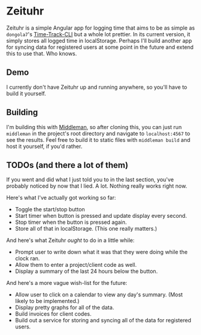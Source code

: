 Zeituhr
=======

Zeituhr is a simple Angular app for logging time that aims to be as simple as 
`dongola7`'s [Time-Track-CLI](https://github.com/dongola7/Time-Track-CLI/) but 
a whole lot prettier. In its current version, it simply stores all logged time 
in localStorage. Perhaps I'll build another app for syncing data for registered 
users at some point in the future and extend this to use that. Who knows.

## Demo

I currently don't have Zeituhr up and running anywhere, so you'll have to build 
it yourself.

## Building

I'm building this with [Middleman](http://middlemanapp.com), so after cloning 
this, you can just run `middleman` in the project's root directory and navigate 
to `localhost:4567` to see the results. Feel free to build it to static files 
with `middleman build` and host it yourself, if you'd rather.

## TODOs (and there a lot of them)

If you went and did what I just told you to in the last section, you've probably 
noticed by now that I lied. A lot. Nothing really works right now.

Here's what I've actually got working so far:

- Toggle the start/stop button
- Start timer when button is pressed and update display every second.
- Stop timer when the button is pressed again.
- Store all of that in localStorage. (This one really matters.)

And here's what Zeituhr *ought* to do in a little while:

- Prompt user to write down what it was that they were doing while the clock 
  ran.
- Allow them to enter a project/client code as well.
- Display a summary of the last 24 hours below the button.

And here's a more vague wish-list for the future:

- Allow user to click on a calendar to view any day's summary. (Most likely 
  to be implemented.)
- Display pretty graphs for all of the data.
- Build invoices for client codes.
- Build out a service for storing and syncing all of the data for registered 
  users.
